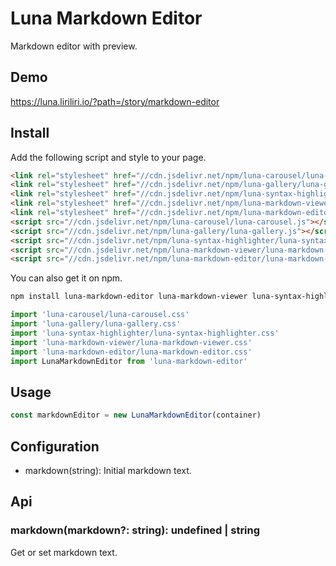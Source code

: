# Luna Markdown Editor

Markdown editor with preview.

## Demo

https://luna.liriliri.io/?path=/story/markdown-editor

## Install

Add the following script and style to your page.

```html
<link rel="stylesheet" href="//cdn.jsdelivr.net/npm/luna-carousel/luna-carousel.css" />
<link rel="stylesheet" href="//cdn.jsdelivr.net/npm/luna-gallery/luna-gallery.css" />
<link rel="stylesheet" href="//cdn.jsdelivr.net/npm/luna-syntax-highlighter/luna-syntax-highlighter.css" />
<link rel="stylesheet" href="//cdn.jsdelivr.net/npm/luna-markdown-viewer/luna-markdown-viewer.css" />
<link rel="stylesheet" href="//cdn.jsdelivr.net/npm/luna-markdown-editor/luna-markdown-editor.css" />
<script src="//cdn.jsdelivr.net/npm/luna-carousel/luna-carousel.js"></script>
<script src="//cdn.jsdelivr.net/npm/luna-gallery/luna-gallery.js"></script>
<script src="//cdn.jsdelivr.net/npm/luna-syntax-highlighter/luna-syntax-highlighter.js"></script>
<script src="//cdn.jsdelivr.net/npm/luna-markdown-viewer/luna-markdown-viewer.js"></script>
<script src="//cdn.jsdelivr.net/npm/luna-markdown-editor/luna-markdown-editor.js"></script>
```

You can also get it on npm.

```bash
npm install luna-markdown-editor luna-markdown-viewer luna-syntax-highlighter luna-gallery luna-carousel --save
```

```javascript
import 'luna-carousel/luna-carousel.css'
import 'luna-gallery/luna-gallery.css'
import 'luna-syntax-highlighter/luna-syntax-highlighter.css'
import 'luna-markdown-viewer/luna-markdown-viewer.css'
import 'luna-markdown-editor/luna-markdown-editor.css'
import LunaMarkdownEditor from 'luna-markdown-editor'
```

## Usage

```javascript
const markdownEditor = new LunaMarkdownEditor(container)
```

## Configuration

* markdown(string): Initial markdown text.

## Api

### markdown(markdown?: string): undefined | string

Get or set markdown text.
